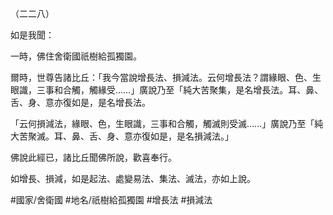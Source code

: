（二二八）

如是我聞：

一時，佛住舍衛國祇樹給孤獨園。

爾時，世尊告諸比丘：「我今當說增長法、損減法。云何增長法？謂緣眼、色、生眼識，三事和合觸，觸緣受……」廣說乃至「純大苦聚集，是名增長法。耳、鼻、舌、身、意亦復如是，是名增長法。

「云何損減法，緣眼、色，生眼識，三事和合觸，觸滅則受滅……」廣說乃至「純大苦聚滅。耳、鼻、舌、身、意亦復如是，是名損減法。」

佛說此經已，諸比丘聞佛所說，歡喜奉行。

如增長、損減，如是起法、處變易法、集法、滅法，亦如上說。

#國家/舍衛國
#地名/祇樹給孤獨園
#增長法
#損減法
